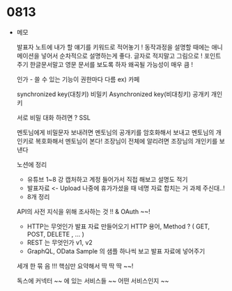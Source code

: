 # 0813

- 메모

    발표자 노트에 내가 할 얘기를 키워드로 적어놓기 !
    동작과정을 설명할 때에는 애니메이션을 넣어서 순차적으로 설명하는게 좋다.
    글자로 적지말고 그림으로 ! 포인트 주기
    한글문서말고 영문 문서를 보도록 하자 왜곡될 가능성이 매우 큼 !

    인가 - 쓸 수 있는 기능이 권한마다 다름
    ex) 카페

    synchronized key(대칭키) 비밀키
    Asynchronized key(비대칭키) 공개키 개인키

    서로 비밀 대화 하려면 ?
    SSL

    멘토님에게 비밀문자 보내려면 멘토님의 공개키를 암호화해서 보내고 멘토님의 개인키로 복호화해서 멘토님이 본다!
    조장님이 전체에 알리려면 조장님의 개인키를 보낸다

    노션에 정리

    - 유튜브 1~8 강 캡처하고 계정 들어가서 직접 해보고 설명도 적기
    - 발표자료 <- Upload 나중에 휴가가셨을 때 네명 자료 합치는 거 과제 주신대..!
    - 8개 정리

    API의 사전 지식을 위해 조사하는 것 !! & OAuth ~~!

    - HTTP는 무엇인가 발표 자료 만들어오기
    HTTP 용어, Method ? ( GET, POST, DELETE , ... )
    - REST 는 무엇인가
    v1, v2
    - GraphQL, OData Sample 의 샘플 하나씩 보고 발표 자료에 넣어주기

    세개 한 묶 음 !!! 핵심만 요약해서 딱 딱 딱 ~~!

    독스에 커넥터 ~~ 에 있는 서비스들 ~~ 어떤 서비스인지 ~~
